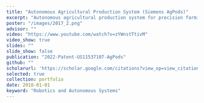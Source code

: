 ```yaml
---
title: "Autonomous Agricultural Production System (Siemens AgPods)"
excerpt: "Autonomous agricultural production system for precision farming"
poster: "/images/2017_2.png"
advisor: ""
video: "https://www.youtube.com/watch?v=zYWnstTtivM"
video_show: true
slides: ""
slide_show: false
publication: "2022-Patent-US11537107-AgPods"
github: ""
scholarurl: 'https://scholar.google.com/citations?view_op=view_citation&hl=en&user=vU6oBhwAAAAJ&citation_for_view=vU6oBhwAAAAJ:cFHS6HbyZ2cC'
selected: true
collection: portfolio
date: 2018-01-01
keyword: "Robotics and Autonomous Systems"
---
```

